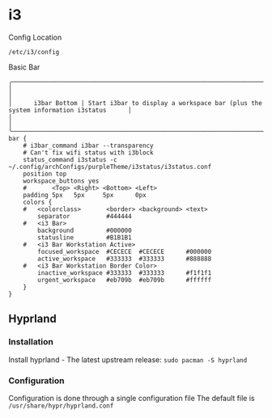 # i3
Config Location
```
/etc/i3/config
```
Basic Bar
```
╭───────────────────────────────────────────────────────────────────────────────────────────────────────╮
│                                                                                                       │
│      i3bar Bottom | Start i3bar to display a workspace bar (plus the system information i3status      │
│                                                                                                       │
╰───────────────────────────────────────────────────────────────────────────────────────────────────────╯
bar {
    # i3bar_command i3bar --transparency
    # Can't fix wifi status with i3block
    status_command i3status -c ~/.config/archConfigs/purpleTheme/i3status/i3status.conf
    position top
    workspace_buttons yes
    #       <Top> <Right> <Bottom> <Left>
    padding 5px   5px     5px      0px
    colors {
    #   <colorclass>       <border> <background> <text>
        separator          #444444
    #   <i3 Bar>
        background         #000000
        statusline         #B1B1B1
    #   <i3 Bar Workstation Active>
        focused_workspace  #CECECE  #CECECE      #000000
        active_workspace   #333333  #333333      #888888
    #   <i3 Bar Workstation Border Color>
        inactive_workspace #333333  #333333      #f1f1f1
        urgent_workspace   #eb709b  #eb709b      #ffffff
    }
}
```
## Hyprland
### Installation
Install hyprland - The latest upstream release: `sudo pacman -S hyprland`
### Configuration
Configuration is done through a single configuration file
The default file is `/usr/share/hypr/hyprland.conf`